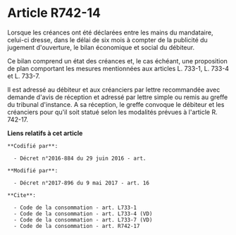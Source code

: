 # Article R742-14

Lorsque les créances ont été déclarées entre les mains du mandataire, celui-ci dresse, dans le délai de six mois à compter de
la publicité du jugement d'ouverture, le bilan économique et social du débiteur. 

Ce bilan comprend un état des créances et, le cas échéant, une proposition de plan comportant les mesures mentionnées aux
articles L. 733-1, L. 733-4 et L. 733-7. 

Il est adressé au débiteur et aux créanciers par lettre recommandée avec demande d'avis de réception et adressé par lettre
simple ou remis au greffe du tribunal d'instance. A sa réception, le greffe convoque le débiteur et les créanciers pour qu'il
soit statué selon les modalités prévues à l'article R. 742-17.

**Liens relatifs à cet article**

	**Codifié par**:

	  - Décret n°2016-884 du 29 juin 2016 - art.

	**Modifié par**:

	  - Décret n°2017-896 du 9 mai 2017 - art. 16

	**Cite**:

	  - Code de la consommation - art. L733-1
	  - Code de la consommation - art. L733-4 (VD)
	  - Code de la consommation - art. L733-7 (VD)
	  - Code de la consommation - art. R742-17
